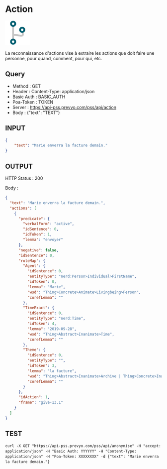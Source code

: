 Action
==

<img src="../images/ic_pss_action.png" alt="drawing" width="80"/>

La reconnaissance d'actions vise à extraire les actions que doit faire une personne, pour quand, comment, pour qui, etc.

Query
--
* Method : GET
* Header : Content-Type: application/json
* Basic Auth : BASIC_AUTH
* Poa-Token : TOKEN
* Server : https://api-pss.prevyo.com/pss/api/action
* Body : {"text": "TEXT"}

INPUT
--

```JSON
{
    "text": "Marie enverra la facture demain."
}
```

OUTPUT
--
HTTP Status : 200

Body :

```JSON
{
  "text": "Marie enverra la facture demain.",
  "actions": [
    {
      "predicate": {
        "verbalForm": "active",
        "idSentence": 0,
        "idToken": 1,
        "lemma": "envoyer"
      },
      "negative": false,
      "idSentence": 0,
      "roleMap": {
        "Agent": {
          "idSentence": 0,
          "entityType": "nerd:Person>Individual>FirstName",
          "idToken": 0,
          "lemma": "Marie",
          "wsd": "Thing>Concrete>Animate>Livingbeing>Person",
          "corefLemma": ""
        },
        "TimeExact": {
          "idSentence": 0,
          "entityType": "nerd:Time",
          "idToken": 4,
          "lemma": "2019-09-28",
          "wsd": "Thing>Abstract>Inanimate>Time",
          "corefLemma": ""
        },
        "Theme": {
          "idSentence": 0,
          "entityType": "",
          "idToken": 3,
          "lemma": "la facture",
          "wsd": "Thing>Abstract>Inanimate>Archive | Thing>Concrete>Inanimate>Archive",
          "corefLemma": ""
        }
      },
      "idAction": 1,
      "frame": "give-13.1"
    }
  ]
}
```

TEST
--

`curl -X GET "https://api-pss.prevyo.com/pss/api/anonymise" -H "accept: application/json" -H "Basic Auth: YYYYYY" -H "Content-Type: application/json" -H "Poa-Token: XXXXXXXX" -d {"text": "Marie enverra la facture demain."}` 
